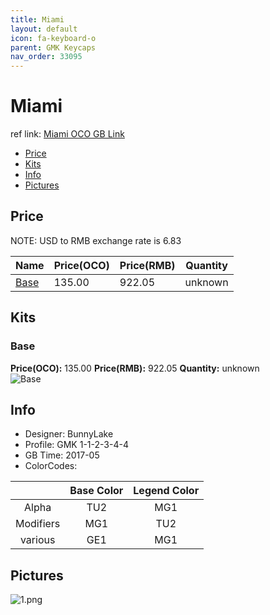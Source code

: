 ```yaml
---
title: Miami
layout: default
icon: fa-keyboard-o
parent: GMK Keycaps
nav_order: 33095
---
```


# Miami

ref link: [Miami OCO GB Link](https://www.originativeco.com/products/miami)

* [Price](#price)
* [Kits](#kits)
* [Info](#info)
* [Pictures](#pictures)


## Price  
NOTE: USD to RMB exchange rate is 6.83

| Name          | Price(OCO)    |  Price(RMB) | Quantity |
| ------------- | ------------ |  ---------- | -------- |
|[Base](#base)|135.00|922.05|unknown|


## Kits
### Base
**Price(OCO):** 135.00    **Price(RMB):** 922.05    **Quantity:** unknown  
<img src="{{ 'assets/images/gmk-keycaps/miami/kits_pics/base.png' | relative_url }}" alt="Base" class="image featured">


## Info
* Designer: BunnyLake
* Profile: GMK 1-1-2-3-4-4
* GB Time: 2017-05
* ColorCodes: 

| |Base Color     | Legend Color
| :-------------: | :-------------: | :------------:
|Alpha|TU2|MG1
|Modifiers|MG1|TU2
|various|GE1|MG1


## Pictures
<img src="{{ 'assets/images/gmk-keycaps/miami/rendering_pics/1.png' | relative_url }}" alt="1.png" class="image featured">
